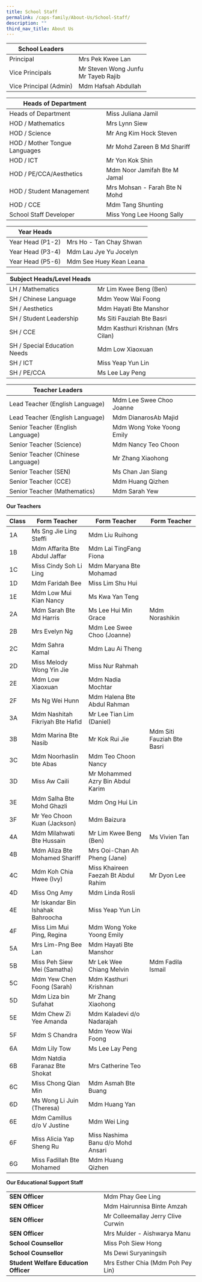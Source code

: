 ```yaml
---
title: School Staff
permalink: /caps-family/About-Us/School-Staff/
description: ""
third_nav_title: About Us
---
```

|School Leaders|  |
| -------- | -------- | 
| Principal|Mrs Pek Kwee Lan     
|Vice Principals | Mr Steven Wong Junfu<br>Mr Tayeb Rajib  
|Vice Principal (Admin)|Mdm Hafsah Abdullah  

| Heads of Department| |
| -------- | -------- | 
|Heads of Department|Miss Juliana Jamil |
| HOD / Mathematics|Mrs Lynn Siew|
|HOD / Science|Mr Ang Kim Hock Steven
|HOD / Mother Tongue Languages|Mr Mohd Zareen B Md Shariff
|HOD / ICT|Mr Yon Kok Shin
|HOD / PE/CCA/Aesthetics|Mdm Noor Jamifah Bte M Jamal
|HOD / Student Management|Mrs Mohsan - Farah Bte N Mohd
|HOD / CCE|Mdm Tang Shunting
|School Staff Developer|Miss Yong Lee Hoong Sally

| Year Heads| |
| -------- | -------- | 
|Year Head (P1-2)|Mrs Ho - Tan Chay Shwan
|Year Head (P3-4)|Mdm Lau Jye Yu Jocelyn
|Year Head (P5-6)|Mdm See Huey Kean Leana

| Subject Heads/Level Heads| |
| -------- | -------- | 
|LH / Mathematics|Mr Lim Kwee Beng (Ben)
|SH / Chinese Language|Mdm Yeow Wai Foong
|SH / Aesthetics|Mdm Hayati Bte Manshor
|SH / Student Leadership|Ms Siti Fauziah Bte Basri
|SH / CCE|Mdm Kasthuri Krishnan (Mrs Cilan)
|SH / Special Education Needs|Mdm Low Xiaoxuan
|SH / ICT|Miss Yeap Yun Lin
|SH / PE/CCA|Ms Lee Lay Peng


|Teacher Leaders| |
| -------- | -------- | 
|Lead Teacher (English Language)|Mdm Lee Swee Choo Joanne
|Lead Teacher (English Language)|Mdm DianarosAb Majid
|Senior Teacher (English Language)|Mdm Wong Yoke Yoong Emily
|Senior Teacher (Science)|Mdm Nancy Teo Choon
|Senior Teacher (Chinese Language)|Mr Zhang Xiaohong
|Senior Teacher (SEN)|Ms Chan Jan Siang
|Senior Teacher (CCE)|Mdm Huang Qizhen
|Senior Teacher (Mathematics)|Mdm Sarah Yew

**Our Teachers**

| Class | Form Teacher | Form Teacher | Form Teacher
| -------- | -------- | -------- | -------- |
| 1A	|Ms Sng Jie Ling Steffi	|Mdm Liu Ruihong
|1B	|Mdm Affarita Bte Abdul Jaffar|	Mdm Lai TingFang Fiona	 
1C	|Miss Cindy Soh Li Ling	|Mdm Maryana Bte Mohamad
1D	|Mdm Faridah Bee|	Miss Lim Shu Hui	 
1E	|Mdm Low Mui Kian Nancy	|Ms Kwa Yan Teng	 
2A	|Mdm Sarah Bte Md Harris	|Ms Lee Hui Min Grace	|Mdm Norashikin
2B	|Mrs Evelyn Ng	|Mdm Lee Swee Choo (Joanne)	 
2C	|Mdm Sahra Kamal	|Mdm Lau Ai Theng	 
2D	|Miss Melody Wong Yin Jie	|Miss Nur Rahmah	 
2E	|Mdm Low Xiaoxuan	|Mdm Nadia Mochtar	 
2F	|Ms Ng Wei Hunn	|Mdm Halena Bte Abdul Rahman	 
3A	|Mdm Nashitah Fikriyah Bte Hafid	|Mr Lee Tian Lim (Daniel)	 
3B	|Mdm Marina Bte Nasib	|Mr Kok Rui Jie	|Mdm Siti Fauziah Bte Basri
3C	|Mdm Noorhaslin bte Abas|	Mdm Teo Choon Nancy	 
3D|	Miss Aw Caili|	Mr Mohammed Azry Bin Abdul Karim	 
3E	|Mdm Salha Bte Mohd Ghazli|	Mdm Ong Hui Lin	 
3F|	Mr Yeo Choon Kuan (Jackson)|Mdm Baizura	 
4A|	Mdm Milahwati Bte Hussain	|Mr Lim Kwee Beng (Ben)|	Ms Vivien Tan
4B	|Mdm Aliza Bte Mohamed Shariff	|Mrs Ooi-Chan Ah Pheng (Jane)	 
4C	|Mdm Koh Chia Hwee (Ivy)|	Miss Khaireen Faezah Bt Abdul Rahim	|Mr Dyon Lee
4D	|Miss Ong Amy	|Mdm Linda Rosli	 
4E	|Mr Iskandar Bin Ishahak Bahroocha	|Miss Yeap Yun Lin	 
4F|	Miss Lim Mui Ping, Regina|	Mdm Wong Yoke Yoong Emily	 
5A	|Mrs Lim-Png Bee Lan	|Mdm Hayati Bte Manshor	 
5B	|Miss Peh Siew Mei (Samatha)	|Mr Lek Wee Chiang Melvin	|Mdm Fadila Ismail
5C	|Mdm Yew Chen Foong (Sarah)|	Mdm Kasthuri Krishnan	 
5D	|Mdm Liza bin Sufahat	|Mr Zhang Xiaohong	 
5E	|Mdm Chew Zi Yee Amanda	|Mdm Kaladevi d/o Nadarajah	 
5F	|Mdm S Chandra	|Mdm Yeow Wai Foong 	 
6A	|Mdm Lily Tow	|Ms Lee Lay Peng	 
6B	|Mdm Natdia Faranaz Bte Shokat|	Mrs Catherine Teo	 
6C	|Miss Chong Qian Min	|Mdm Asmah Bte Buang	 
6D	|Ms Wong Li Juin (Theresa)	|Mdm Huang Yan	 
6E	|Mdm Camillus d/o V Justine	|Mdm Wei Ling	 
6F	|Miss Alicia Yap Sheng Ru	|Miss Nashima Banu d/o Mohd Ansari	 
6G	|Miss Fadillah Bte Mohamed	|Mdm Huang Qizhen

**Our Educational Support Staff**

| ||
| -------- | --------|
|**SEN Officer**|Mdm Phay Gee Ling
|**SEN Officer**|Mdm Hairunnisa Binte Amzah
|**SEN Officer**| Mr Colleemallay Jerry Clive Curwin
|**SEN Officer**|Mrs Mulder - Aishwarya Manu
|**School Counsellor**|Miss Poh Siew Hong
|**School Counsellor**|Ms Dewi Suryaningsih
|**Student Welfare Education Officer**|Mrs Esther Chia (Mdm Poh Pey Lin)